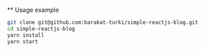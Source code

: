 ** Usage example

```bash
git clone git@github.com:barakat-turki/simple-reactjs-blog.git
cd simple-reactjs-blog
yarn install
yarn start
```